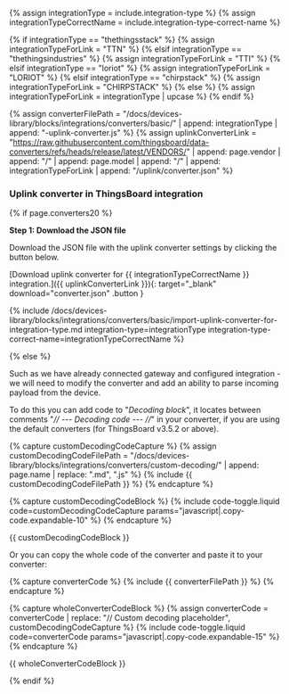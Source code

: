 {% assign integrationType = include.integration-type %}
{% assign integrationTypeCorrectName = include.integration-type-correct-name %}

{% if integrationType == "thethingsstack" %}
{% assign integrationTypeForLink = "TTN" %}
{% elsif integrationType == "thethingsindustries" %}
{% assign integrationTypeForLink = "TTI" %}
{% elsif integrationType == "loriot" %}
{% assign integrationTypeForLink = "LORIOT" %}
{% elsif integrationType == "chirpstack" %}
{% assign integrationTypeForLink = "CHIRPSTACK" %}
{% else %}
{% assign integrationTypeForLink = integrationType | upcase %}
{% endif %}

{% assign converterFilePath = "/docs/devices-library/blocks/integrations/converters/basic/" | append: integrationType | append: "-uplink-converter.js" %}
{% assign uplinkConverterLink = "https://raw.githubusercontent.com/thingsboard/data-converters/refs/heads/release/latest/VENDORS/" | append: page.vendor | append: "/" | append: page.model | append: "/" | append: integrationTypeForLink | append: "/uplink/converter.json" %}

### Uplink converter in ThingsBoard integration

{% if page.converters20 %}

<b>Step 1: Download the JSON file</b>

Download the JSON file with the uplink converter settings by clicking the button below.

[Download uplink converter for {{ integrationTypeCorrectName }} integration.]({{ uplinkConverterLink }}){: target="_blank" download="converter.json" .button }

{% include /docs/devices-library/blocks/integrations/converters/basic/import-uplink-converter-for-integration-type.md integration-type=integrationType integration-type-correct-name=integrationTypeCorrectName %}

{% else %}

Such as we have already connected gateway and configured integration - we will need to modify the converter and add an ability to parse incoming payload from the device.

To do this you can add code to "*Decoding block*", it locates between comments "*// --- Decoding code --- //*" in your converter, if you are using the default converters (for ThingsBoard v3.5.2 or above).


{% capture customDecodingCodeCapture %}
{% assign customDecodingCodeFilePath = "/docs/devices-library/blocks/integrations/converters/custom-decoding/" | append: page.name | replace: ".md", ".js" %}
{% include {{ customDecodingCodeFilePath }} %}
{% endcapture %}

{% capture customDecodingCodeBlock %}
{% include code-toggle.liquid code=customDecodingCodeCapture params="javascript|.copy-code.expandable-10" %}
{% endcapture %}

{{ customDecodingCodeBlock }}

Or you can copy the whole code of the converter and paste it to your converter:

{% capture converterCode %}
{% include {{ converterFilePath }} %}
{% endcapture %}

{% capture wholeConverterCodeBlock %}
{% assign converterCode = converterCode | replace: "// Custom decoding placeholder", customDecodingCodeCapture %}
{% include code-toggle.liquid code=converterCode params="javascript|.copy-code.expandable-15" %}
{% endcapture %}

{{ wholeConverterCodeBlock }}

{% endif %}